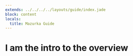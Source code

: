 ```yaml
---
extends: ../../../../layouts/guide/index.jade
block: content
locals:
  title: Mazurka Guide
---
```


# I am the intro to the overview